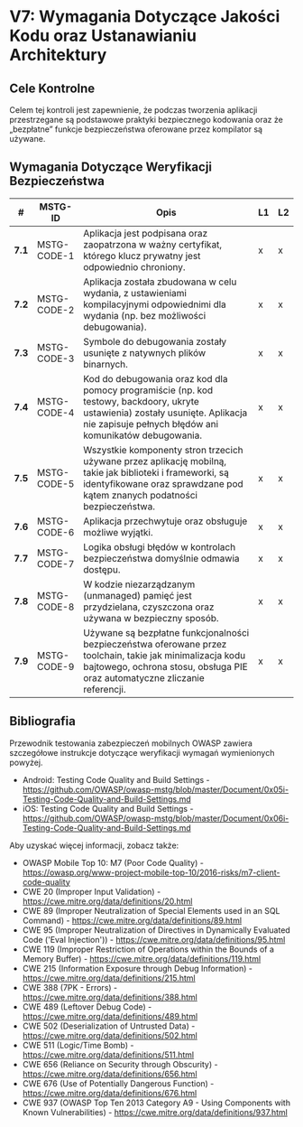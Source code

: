 # V7: Wymagania Dotyczące Jakości Kodu oraz Ustanawianiu Architektury

## Cele Kontrolne

Celem tej kontroli jest zapewnienie, że podczas tworzenia aplikacji przestrzegane są podstawowe praktyki bezpiecznego kodowania  oraz że „bezpłatne” funkcje bezpieczeństwa oferowane przez kompilator są używane.

## Wymagania Dotyczące Weryfikacji Bezpieczeństwa

| # | MSTG-ID | Opis | L1 | L2 |
| -- | ---------- | ---------------------- | - | - |
| **7.1** | MSTG-CODE-1 |Aplikacja jest podpisana oraz zaopatrzona w ważny certyfikat, którego klucz prywatny jest odpowiednio chroniony.| x | x |
| **7.2** | MSTG-CODE-2 | Aplikacja została zbudowana w celu wydania, z ustawieniami kompilacyjnymi odpowiednimi dla  wydania (np. bez możliwości debugowania). | x | x |
| **7.3** | MSTG-CODE-3 | Symbole do debugowania zostały usunięte z natywnych plików binarnych. | x | x |
| **7.4** | MSTG-CODE-4 | Kod do debugowania oraz kod dla pomocy programiście (np. kod testowy, backdoory, ukryte ustawienia) zostały usunięte. Aplikacja nie zapisuje pełnych błędów ani komunikatów debugowania. | x | x |
| **7.5** | MSTG-CODE-5 | Wszystkie komponenty stron trzecich używane przez aplikację mobilną, takie jak biblioteki i frameworki, są identyfikowane oraz sprawdzane pod kątem znanych podatności bezpieczeństwa. | x | x |
| **7.6** | MSTG-CODE-6 | Aplikacja przechwytuje oraz obsługuje możliwe wyjątki.| x | x |
| **7.7** | MSTG-CODE-7 | Logika obsługi błędów w kontrolach bezpieczeństwa domyślnie odmawia dostępu. | x | x |
| **7.8** | MSTG-CODE-8 | W kodzie niezarządzanym (unmanaged) pamięć jest przydzielana, czyszczona oraz używana w bezpieczny sposób.  | x | x |
| **7.9** | MSTG-CODE-9 | Używane są bezpłatne funkcjonalności bezpieczeństwa oferowane przez toolchain, takie jak minimalizacja kodu bajtowego, ochrona stosu, obsługa PIE oraz automatyczne zliczanie referencji. | x | x |

## Bibliografia

Przewodnik testowania zabezpieczeń mobilnych OWASP zawiera szczegółowe instrukcje dotyczące weryfikacji wymagań wymienionych powyżej.

- Android: Testing Code Quality and Build Settings - <https://github.com/OWASP/owasp-mstg/blob/master/Document/0x05i-Testing-Code-Quality-and-Build-Settings.md>
- iOS: Testing Code Quality and Build Settings - <https://github.com/OWASP/owasp-mstg/blob/master/Document/0x06i-Testing-Code-Quality-and-Build-Settings.md>

Aby uzyskać więcej informacji, zobacz także:

- OWASP Mobile Top 10: M7 (Poor Code Quality) - <https://owasp.org/www-project-mobile-top-10/2016-risks/m7-client-code-quality>
- CWE 20 (Improper Input Validation) - <https://cwe.mitre.org/data/definitions/20.html>
- CWE 89 (Improper Neutralization of Special Elements used in an SQL Command) - <https://cwe.mitre.org/data/definitions/89.html>
- CWE 95 (Improper Neutralization of Directives in Dynamically Evaluated Code ('Eval Injection')) - <https://cwe.mitre.org/data/definitions/95.html>
- CWE 119 (Improper Restriction of Operations within the Bounds of a Memory Buffer) - <https://cwe.mitre.org/data/definitions/119.html>
- CWE 215 (Information Exposure through Debug Information) - <https://cwe.mitre.org/data/definitions/215.html>
- CWE 388 (7PK - Errors) - <https://cwe.mitre.org/data/definitions/388.html>
- CWE 489 (Leftover Debug Code) - <https://cwe.mitre.org/data/definitions/489.html>
- CWE 502 (Deserialization of Untrusted Data) - <https://cwe.mitre.org/data/definitions/502.html>
- CWE 511 (Logic/Time Bomb) - <https://cwe.mitre.org/data/definitions/511.html>
- CWE 656 (Reliance on Security through Obscurity) - <https://cwe.mitre.org/data/definitions/656.html>
- CWE 676 (Use of Potentially Dangerous Function)  - <https://cwe.mitre.org/data/definitions/676.html>
- CWE 937 (OWASP Top Ten 2013 Category A9 - Using Components with Known Vulnerabilities) - <https://cwe.mitre.org/data/definitions/937.html>
